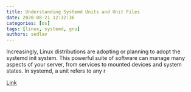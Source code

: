 ```yaml
---
title: Understanding Systemd Units and Unit Files 
date: 2020-08-21 12:32:36
categories: [os]
tags: [linux, systemd, gnu]
authors: sedlav
---
```


Increasingly, Linux distributions are adopting or planning to adopt the systemd init system. This powerful suite of software can manage many aspects of your server, from services to mounted devices and system states. In systemd, a unit refers to any r

[Link](https://www.digitalocean.com/community/tutorials/understanding-systemd-units-and-unit-files)
